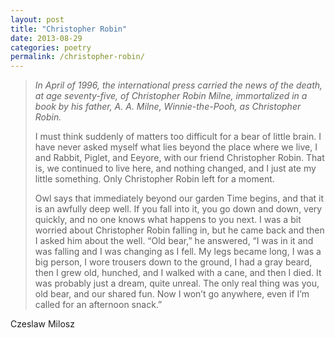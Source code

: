 ```yaml
---
layout: post
title: "Christopher Robin"
date: 2013-08-29
categories: poetry
permalink: /christopher-robin/
---
```


> *In April of 1996, the international press carried the news of the death, at age seventy-five, of Christopher Robin Milne, immortalized in a book by his father, A. A. Milne, *Winnie-the-Pooh*, as Christopher Robin.*
>
> I must think suddenly of matters too difficult for a bear of little brain. I have never asked myself what lies beyond the place where we live, I and Rabbit, Piglet, and Eeyore, with our friend Christopher Robin. That is, we continued to live here, and nothing changed, and I just ate my little something. Only Christopher Robin left for a moment.
>
> Owl says that immediately beyond our garden Time begins, and that it is an awfully deep well. If you fall into it, you go down and down, very quickly, and no one knows what happens to you next. I was a bit worried about Christopher Robin falling in, but he came back and then I asked him about the well. “Old bear,” he answered, “I was in it and was falling and I was changing as I fell. My legs became long, I was a big person, I wore trousers down to the ground, I had a gray beard, then I grew old, hunched, and I walked with a cane, and then I died. It was probably just a dream, quite unreal. The only real thing was you, old bear, and our shared fun. Now I won’t go anywhere, even if I’m called for an afternoon snack.”

Czeslaw Milosz